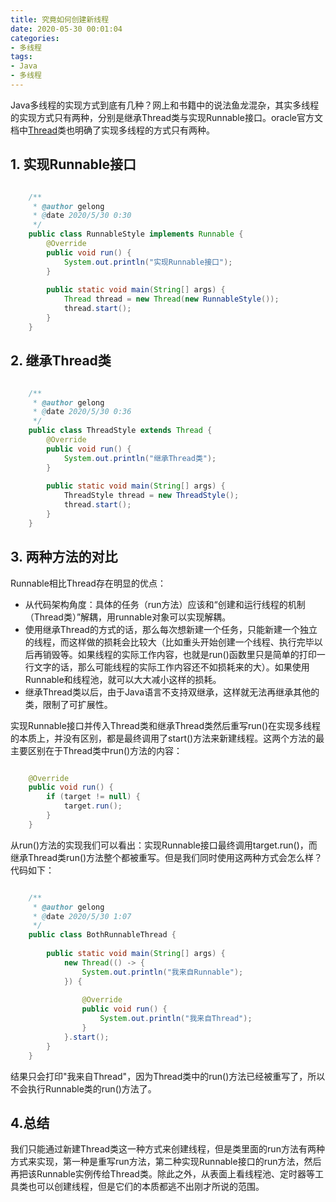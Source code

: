 ```yaml
---
title: 究竟如何创建新线程
date: 2020-05-30 00:01:04
categories:
- 多线程
tags:
- Java
- 多线程
---
```

Java多线程的实现方式到底有几种？网上和书籍中的说法鱼龙混杂，其实多线程的实现方式只有两种，分别是继承Thread类与实现Runnable接口。oracle官方文档中[Thread](https://docs.oracle.com/javase/8/docs/api/index.html)类也明确了实现多线程的方式只有两种。
<!-- more -->

## 1. 实现Runnable接口
```java

	/**
	 * @author gelong
	 * @date 2020/5/30 0:30
	 */
	public class RunnableStyle implements Runnable {
	    @Override
	    public void run() {
	        System.out.println("实现Runnable接口");
	    }
	
	    public static void main(String[] args) {
	        Thread thread = new Thread(new RunnableStyle());
	        thread.start();
	    }
	}
```
## 2. 继承Thread类

```java

	/**
	 * @author gelong
	 * @date 2020/5/30 0:36
	 */
	public class ThreadStyle extends Thread {
	    @Override
	    public void run() {
	        System.out.println("继承Thread类");
	    }
	
	    public static void main(String[] args) {
	        ThreadStyle thread = new ThreadStyle();
	        thread.start();
	    }
	}
```
## 3. 两种方法的对比
Runnable相比Thread存在明显的优点：

- 从代码架构角度：具体的任务（run方法）应该和“创建和运行线程的机制（Thread类）”解耦，用runnable对象可以实现解耦。
- 使用继承Thread的方式的话，那么每次想新建一个任务，只能新建一个独立的线程，而这样做的损耗会比较大（比如重头开始创建一个线程、执行完毕以后再销毁等。如果线程的实际工作内容，也就是run()函数里只是简单的打印一行文字的话，那么可能线程的实际工作内容还不如损耗来的大）。如果使用Runnable和线程池，就可以大大减小这样的损耗。
- 继承Thread类以后，由于Java语言不支持双继承，这样就无法再继承其他的类，限制了可扩展性。

实现Runnable接口并传入Thread类和继承Thread类然后重写run()在实现多线程的本质上，并没有区别，都是最终调用了start()方法来新建线程。这两个方法的最主要区别在于Thread类中run()方法的内容：

```java

	@Override
	public void run() {
		if (target != null) {
	        target.run();
	    }
	}
```

从run()方法的实现我们可以看出：实现Runnable接口最终调用target.run()，而继承Thread类run()方法整个都被重写。但是我们同时使用这两种方式会怎么样？代码如下：

```java

	/**
	 * @author gelong
	 * @date 2020/5/30 1:07
	 */
	public class BothRunnableThread {
	
	    public static void main(String[] args) {
	        new Thread(() -> {
	            System.out.println("我来自Runnable");
	        }) {
	
	            @Override
	            public void run() {
	                System.out.println("我来自Thread");
	            }
	        }.start();
	    }
	}
```

结果只会打印"我来自Thread"，因为Thread类中的run()方法已经被重写了，所以不会执行Runnable类的run()方法了。
## 4.总结
我们只能通过新建Thread类这一种方式来创建线程，但是类里面的run方法有两种方式来实现，第一种是重写run方法，第二种实现Runnable接口的run方法，然后再把该Runnable实例传给Thread类。除此之外，从表面上看线程池、定时器等工具类也可以创建线程，但是它们的本质都逃不出刚才所说的范围。
